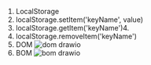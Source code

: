 1. LocalStorage
2. localStorage.setItem('keyName', value)
3. localStorage.getItem('keyName')4.
4. localStorage.removeItem('keyName')
5. DOM
   ![dom drawio](https://github.com/dihlogg/todolist/assets/122029360/7b07c828-089a-42b1-a894-bac698dfaa13)
6. BOM
   ![bom drawio](https://github.com/dihlogg/todolist/assets/122029360/01f8bb45-35ee-42ab-8fcb-001c68db4d47)
